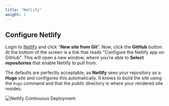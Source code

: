 ```yaml
---
title: "Netlify"
weight: 1
---
```


## Configure Netlify

Login to <a href='https://app.netlify.com/account/sites' target='_blank'>Netlify</a> and click "__New site from Git__". Now, click the __<i class='fab fa-github'></i> GitHub__ button. At the bottom of the screen is a link that reads "Configure the Netlify app on GitHub". This will open a new window, where you're able to __Select repositories__ that enable Netlify to pull from.

The defaults are perfectly acceptable, as __Netlify__ sees your repository as a __Hugo__ site and configures this automatically. It knows to build the site using the `hugo` command and that the _public_ directory is where your rendered site resides.

![Netlify Continuous Deployment](/deploying/netlify/images/cd.png?classes=shadow,border)